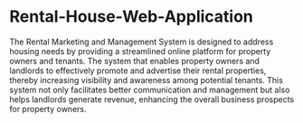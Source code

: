 # Rental-House-Web-Application
The Rental Marketing and Management System is designed to address housing needs by providing a streamlined online platform for property
owners and tenants. The system that enables property owners and landlords to effectively promote and advertise their rental
properties, thereby increasing visibility and awareness among potential tenants. This system not only facilitates better
communication and management but also helps landlords generate revenue, enhancing the overall business prospects for property owners.

